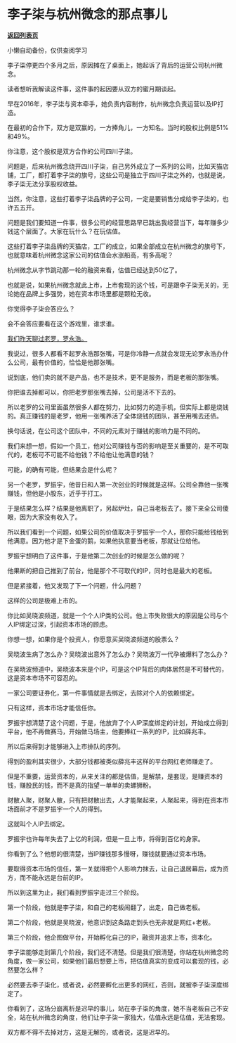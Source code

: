 # 李子柒与杭州微念的那点事儿

[**返回列表页**](/gzh/记忆承载3)

小懒自动备份，仅供查阅学习

李子柒停更四个多月之后，原因摊在了桌面上，她起诉了背后的运营公司杭州微念。  

  

读者想听我解读这件事，这件事的起因要从双方的蜜月期谈起。  

  

早在2016年，李子柒与资本牵手，她负责内容制作，杭州微念负责运营以及IP打造。

  

在最初的合作下，双方是双赢的，一方捧角儿，一方知名。当时的股权比例是51%和49%。  

  

你注意，这个股权是双方合作的公司四川子柒。  

  

问题是，后来杭州微念绕开四川子柒，自己另外成立了一系列的公司，比如天猫店铺，工厂，都打着李子柒的旗号，这些公司是独立于四川子柒之外的，也就是说，李子柒无法分享股权收益。

  

当然，你注意，这些打着李子柒品牌的子公司，一定是要销售分成给李子柒的，也许五五开。

  

问题是我们要知道一件事，很多公司的经营思路早已跳出我经营当下，每年赚多少钱这个层面了。大家在玩什么？在玩估值。  

  

这些打着李子柒品牌的天猫店，工厂的成立，如果全部成立在杭州微念的旗号下，也就意味着杭州微念这家公司的估值会水涨船高，有多高呢？  

  

杭州微念从字节跳动那一轮的融资来看，估值已经达到50亿了。

  

也就是说，如果杭州微念就此上市，上市套现的这个钱，可是跟李子柒无关的，无论她在品牌上多强势，她在资本市场里都是颗粒无收。

  

你觉得李子柒会答应么？  

  

会不会答应要看在这个游戏里，谁求谁。  

  

[我们昨天聊过老罗，罗永浩。](http://mp.weixin.qq.com/s?__biz=MzU3NDc5Nzc0NQ==&mid=2247508840&idx=1&sn=84ee5bca8bc216abfd71c8956cc311ff&chksm=fd2e01b6ca5988a0ade59e1f83980531ecdcea43ce8d0e7950cd89aca6ed794a22cd8ae5daea&scene=21#wechat_redirect)  

  

我说过，很多人都看不起罗永浩那张嘴，可是你冷静一点就会发现无论罗永浩办什么公司，最有价值的，恰恰是他那张嘴。  

  

说到底，他们卖的就不是产品，也不是技术，更不是服务，而是老板的那张嘴。  

  

你把谁去掉都可以，你把老罗那张嘴去掉，公司是活不下去的。  

  

所以老罗的公司里面虽然很多人都在努力，比如努力的造手机，但实际上都是烧钱的。真正赚钱的是老罗，他用一张嘴养活了全体烧钱的团队，甚至用嘴去还债。  

  

换句话说，在公司这个团队中，不同的元素对于赚钱的影响力是不同的。  

  

我们来想一想，假如一个员工，他对公司赚钱与否的影响是至关重要的，是不可取代的，老板可不可能不给他钱？不给他让他满意的钱？  

  

可能，的确有可能，但结果会是什么呢？

  

另一个老罗，罗振宇，他昔日和人第一次创业的时候就是这样。公司全靠他一张嘴赚钱，但他是小股东，近乎于打工。

  

于是结果怎么样？结果是他离职了，另起炉灶，自己当老板去了。接下来全公司傻眼，因为大家没有收入了。

  

所以我们看到一个问题，如果公司的价值取决于罗振宇一个人，那你只能给钱给到他满意。因为他才是下金蛋的鹅，如果他执意要当老板，那就让位给他。

  

罗振宇想明白了这件事，于是他第二次创业的时候是怎么做的呢？  

  

他果断的把自己推到了前台，他是那个不可取代的IP，同时也是最大的老板。  

  

但是紧接着，他又发现了下一个问题，什么问题？

  

这样的公司是极难上市的。  

  

你比如吴晓波频道，就是一个个人IP类的公司。他上市失败很大的原因是公司与个人IP绑定过深，引起资本市场的顾虑。

  

你想一想，如果你是个投资人，你愿意买吴晓波频道的股票么？

  

吴晓波生病了怎么办？吴晓波出意外了怎么办？吴晓波万一代孕被爆料了怎么办？

  

在吴晓波频道中，吴晓波本来是个IP，可是这个IP背后的肉体居然是不可替代的，这是资本市场不可容忍的。  

  

一家公司要证券化，第一件事情就是去绑定，去除对个人的依赖绑定。

  
只有这样，资本市场才能信任你。  

  

罗振宇想清楚了这个问题，于是，他放弃了个人IP深度绑定的计划，开始成立得到平台，他不再做赛马，开始做马场主，他要捧红一系列的IP，比如薛兆丰。

  

所以后来得到才能够进入上市排队的序列。

  

得到的盈利其实很少，大部分钱都被类似薛兆丰这样的平台网红老师赚走了。

  

但是不重要，运营资本的，从来关注的都是估值，是解禁，是套现，是赚资本的钱，赚股民的钱，而不是真的指望一单单的卖螺狮粉。

  

财散人聚，财聚人散，只有把财散出去，人才能聚起来，人聚起来，得到在资本市场面前才不是罗振宇一个人的得到。

  

这就叫个人IP去绑定。  

  

罗振宇也许每年失去了上亿的利润，但是一旦上市，将得到百亿的身家。

  

你看到了么？他想的很清楚，当IP赚钱那多慢呀，赚钱就要通过资本市场。

  

要取得资本市场的信任，第一关就得把个人影响力抹去，让自己退居幕后，成为资方，而不能永远是台前的IP。

  

所以到这里为止，我们看到罗振宇走过三个阶段。  

  

第一个阶段，他就是李子柒，和自己的老板闹翻了，出走，自己做老板。

  

第二个阶段，他就是吴晓波，他意识到这条路走到头也无非就是网红+老板。

  

第三个阶段，他企图做平台，开始孵化自己的IP，融资并追求上市，资本化。

  

李子柒能够走到第几个阶段，我们还不清楚。但是我们很清楚，你站在杭州微念的角度，做一家公司，如果他们最后想要上市，把估值真实的变成可以套现的钱，必然要怎么样？  

  

必然要去李子柒化，或者说，必然要孵化出更多的网红，否则，就被李子柒深度绑定了。

  

你看到了，这场分崩离析是迟早的事儿，站在李子柒的角度，她不当老板自己不安全，站在杭州微念的角度，他们让李子柒一家独大，估值永远是估值，无法套现。

  

双方都不得不去掉对方，这是无解的，或者说，这是迟早的。

